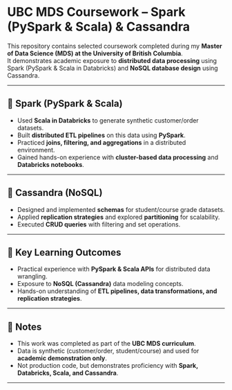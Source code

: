 # UBC MDS Coursework – Spark (PySpark & Scala) & Cassandra

This repository contains selected coursework completed during my **Master of Data Science (MDS) at the University of British Columbia**.  
It demonstrates academic exposure to **distributed data processing** using Spark (PySpark & Scala in Databricks) and **NoSQL database design** using Cassandra.  

---

## 🔹 Spark (PySpark & Scala)
- Used **Scala in Databricks** to generate synthetic customer/order datasets.  
- Built **distributed ETL pipelines** on this data using **PySpark**.  
- Practiced **joins, filtering, and aggregations** in a distributed environment.  
- Gained hands-on experience with **cluster-based data processing** and **Databricks notebooks**.  

---

## 🔹 Cassandra (NoSQL)
- Designed and implemented **schemas** for student/course grade datasets.  
- Applied **replication strategies** and explored **partitioning** for scalability.  
- Executed **CRUD queries** with filtering and set operations.  

---

## 🎯 Key Learning Outcomes
- Practical experience with **PySpark & Scala APIs** for distributed data wrangling.  
- Exposure to **NoSQL (Cassandra)** data modeling concepts.  
- Hands-on understanding of **ETL pipelines, data transformations, and replication strategies**.  

---

## 📌 Notes
- This work was completed as part of the **UBC MDS curriculum**.  
- Data is synthetic (customer/order, student/course) and used for **academic demonstration only**.  
- Not production code, but demonstrates proficiency with **Spark, Databricks, Scala, and Cassandra**.  

---
